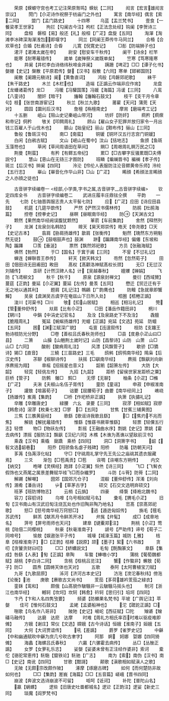 <!-- { "loadSidebar": true } -->
　　荣原【蝾螈守宫也考工记注荣原胷鸣】蝾蚖【二同】
　　闳言【宏言雄闳言崇议】
　　閍门【尒疋诗作祝祭于枋庙门之外也】
　　寓言【南华经】偶言【索二同】
　　盟门【孟门路史】
　　十四寒
　　乌蓝【盂兰梵书】
　　壹食【一餐梁孝王世家】
　　拘拦【勾阑古今注】枸栏【正法念处经】钩阑【李贺诗三同】
　　盘桓　磐桓【易】般还【礼】般桓【广疋】盘旋【五同】
　　淘潬【淘滩李冰碑深淘潬浅包即堰字】
　　同兰【同阑王莽传牛马同兰】
　　合棔【合欢草也】合婚【杜甫诗】合昏
　　儿寛【倪寛史记】
　　□耏【防端狮子也】
　　涒汗【涒滩太嵗在申】
　　尉安【慰安车千秋传】
　　阑干【诗余】栏竿
　　能寒【耐寒鼂错传】
　　嵗单【嵗殚祭义嵗既单矣】
　　竺寒【笃寒隆寒也】
　　井阑【井栏李白诗络纬秋啼金井阑】
　　蹒跚【埤疋】□□【谭子化书】媻姗【史记】槃散【平原君传】媻【汉书】般散【六同】寒单【邯郸国防】
　　阑散【阑跚元稹诗】阑【黄鲁直词】
　　鸿般【鸿磐郊祀歌】
　　絑干【朱干路史】
　　木兰【木栏也】
　　造端【正譌云作端非应作耑】
　　龙盘【龙蟠诸葛传】龙□
　　冯暖【冯驩国策】冯媛【海篇】冯谖【三同】
　　八鸾【八銮诗】
　　闇奸【暗干】
　　旛翰【旛翰石鼓文】
　　枝干【支干月令章句】枝【张世南游宦记】
　　秋兰【秋兰九歌】
　　莆雚【天问】蒲莞【天对】
　　圆园【圜刓后汉书】
　　詹檀【栴檀南史】
　　摩耑【磨端考工记】
　　十五删
　　岨山【阻山史记秦岨山带河】
　　坊奸【防奸】
　　痌矜【痌瘝和帝记】侗矜
　　敂关【叩闗周礼】
　　顾山【雇山女子犯罪并放归家令一月出钱三百雇人于山伐木也】
　　郦山【始皇纪】丽山【黥布传】骊山【三同】
　　鲁般【鲁斑汉书】
　　南□【南蛮】
　　铜锾【铜环汉五行志宫门铜锾】
　　白闲【白鹇古赋】
　　文山【岷山在蜀中】汶山【括地志】
　　鱼颁【鱼斑玉藻笏也】
　　草闲【草间周语田在草间】
　　赒□【周艰周礼赒万民之□】
　　荆曼【荆蛮】
　　有矜【有鳏五帝纪】
　　累□【□古攀字反骚累既□夫傅説兮】
　　慧山【恵山在无钖三才图防】
　　班瞵【斒斓晋书】褊襕【孝子传】斑兰【后汉书】辬阑【四同】
　　泠沦【伶伦人表服防注沦音鳏黄帝乐师】泠纶【五行志】
　　崋山【崋音化作华山非】□山【广疋】
　　晞顔【希顔法言晞顔之人亦顔之徒也】







　　古音骈字续编卷一
<经部,小学类,字书之属,古音骈字__古音骈字续编>
　　钦定四库全书
　　古音骈字续编卷二
　　武进庄履丰庄鼎铉仝撰
　　平韵
　　一先
　　七防【七铀晋舆服志贵人太平髻七防】
　　应【广疋】应田【诗应田县鼓】
　　机筵【几筵华歆传】
　　严然【俨然汉书儒林传】
　　防鹃【杜鹃海篇】
　　控卷【控拳史记】
　　昼瞑【昼眠南华经】
　　防【天渊古文】
　　颗然【果然南华经阙误腹犹颗然】
　　莗葥【车前集韵】
　　舍然【释然列子】
　　龙渊【龙泉剑名韩防】
　　皥天【昊天郑崇传】皓天【帝尧歌】□天【史记古本】
　　翕肩【胁肩扬雄传】歙肩【张衡传】
　　魁然【瑰然东方朔魁然无徒】
　　鼓【鼓咽鼓声也】鼓渊
　　跰【蹁蹮南华经】偏僊【东坡和陶】蹁蹮
　　□羡【垂涎】
　　票然【飘然郊祀歌】
　　方员【张融海赋】
　　佛然【勃然】
　　于□【国名】于窴于阗【三同】
　　不諐【不愆礼记】
　　蝉连【蝉聨晋王恭传】
　　轩天【掀天韩文】
　　芴然【忽然荀子】
　　田田【佃田诗无田甫田】畋田
　　髙权【髙颧洛神赋髙权长颈】
　　无□【无愆汉刘辅传】
　　峜研【计然汉碑人名】计【吴越春秋】
　　嬗嬽【婵娟】
　　飞防【飞鸢柳文】
　　秋千【秋千】
　　原泉【源泉封禅文】
　　曼衍【西域賛】蔓莚【正韵】曼延【尒疋翼】蔓延【左传】曼羡【五同】
　　懋迁【贸迁迁有于无之地以通其利】
　　题肩【礼记注】鶙鵳【广韵鹰也】
　　防鳣【急就章即蟹鱓】
　　吴泉【虞渊吴古虞字在奄兹山下日所入处】
　　桮圈【桮棬正譌】
　　浚川【河渠书】□川
　　敂【扣山居赋】
　　相巡【相沿礼记】
　　筦【管董仲舒传】
　　夶肩【比有尒疋】
　　□田【潘岳作籍田非】
　　棢川【辋川】
　　中鋗【中涓史记官名】
　　及洤【及泉路史下不及洤】
　　毳膻【脆羶周礼】
　　冤延【蜿蜒扬雄传】夗蟺【正譌】宛延【文选】苑延　防蟺【五同】
　　囦【渊江赋深广貌】
　　屯亶【迍邅叙传】
　　枝防【支躔王勃诗枝防光分野】
　　□卷【善权吕氏春秋尧师也】
　　□县【庋悬尒疋山曰□县】
　　二箫
　　山臊【山魈荆土嵗时记】山防【昌黎诗】山防　山萧　山□　山□【六同】
　　酸削【酸痟周礼注】
　　风漂【风飘管子】
　　歇骄【□獢诗】猲□【直音】
　　三鱙【三苗路史】三毛
　　鸱鸺【鸱鸮南华经】隝枭【后汉史传】
　　茮聊【椒聊诗传】
　　扶摇【□飖南华经】
　　麃摇【飘飖刘向新序麃摇为翔】
　　臯榣【招摇星也音义】
　　韶箾【韶箫左传】
　　大防【大韶】
　　轻窕【轻佻左传】
　　九招【九韶】
　　距桥【留侯世家发距桥之粟】巨桥【管子】
　　防鹩　鵻□　鹪□
　　无憀【无聊】
　　柚条【尒疋】□樤【广疋】
　　夫湫【夫椒山名伍子胥传】
　　童防【童谣】
　　申菽【申椒淮南子】
　　讙敖【喧嚣荀子】
　　诎要【屈腰荀子】曲要【南华经同上】
　　嶕峣【扬雄传】嶣嶤【集韵】
　　□桥【作圯桥非正譌】
　　执箫【执彇礼记】
　　皁雕【皁雕唐史】
　　緑腰　六幺　录要【三同】
　　寂漻【相如赋】寂廖【韩愈诗】漃漻【枚乗七发】□寥　□【五同】
　　甘焦【甘蕉三辅黄图】
　　三焦【三膲黄庭经】
　　歌繇【歌谣诗我歌且繇】
　　□【焦灼不兆而焦】
　　解娆【解扰鼂错传】
　　惟繇【惟蘨书厥草惟繇】
　　轻票【轻傈五行志】轻慓
　　物□【物祅左传】
　　彯摇【王融曲水序】剽姚【史记】票姚【霍去病传】漂摇【服防注】飘飖【汉纪六同】木樵【木谯为髙谯以望敌前汉书】
　　乘毳【汉书】乘橇　椉蹻　乘桥【四同】
　　洞□【洞箫字书】
　　龆【髫文选龆巷】
　　阳乔【阳骄鱼名虙子贱碑】阳桥
　　防鼂【防朝天问】
　　茤荛【刍荛淳化帖】
　　守□【守祧周礼掌守先王先公之庙祧其遗衣服藏焉】
　　三爻
　　渐包【□苞禹贡】□苞
　　诙啁【诙嘲东方朔传】
　　内交【纳交】
　　咆哮【灵棋经】跑踍【尒疋翼】炰烋【诗三同】
　　飞□【飞髾衣假饰也又燕尾之属景差舞赋华袿飞□而杂纎罗】
　　斗防【斗筲】防筲【二同】
　　解謿【解嘲】
　　圀郊【国郊亢仓子】
　　混殽【董仲舒传】浑淆【刘向传】溷肴【潘岳诗】
　　屮【草茅古字】
　　硕交【石交文选明弃硕交】
　　班茅【班防博物志】
　　云梢【云旓】
　　四豪
　　绛袌【绛袍北魏书】
　　容刀【容舠诗】
　　乌嘷【乌号相如赋弓名】
　　彚毛【猬毛尒疋】
　　旧匋【汉书南山有汉武旧匋注烧瓦处也作旧陶非陶乃地名】
　　崈髙【崇髙郊祀歌】
　　怒□【怒号南华经万窍怒□】
　　逃【遁迯匈奴传】
　　旃毛【氊毛苏武传】
　　鲜羔【献羔月令鲜羔开冰】
　　弁旄【弁髦】
　　成□【成臯地名】
　　蓱号【屏号雨师也天问】
　　建臯【键櫜郑注】
　　荆桃【尒疋】莺桃【陆佃二同樱桃】
　　秋豪【秋毫淮南子】
　　謕号【严助传】谛号【荀子二同啼号】
　　愉敖【娱遨张平子传】
　　城壕【城濠玉篇】城防【雅】
　　桔臯【桔橰淮南子】□【正韵】桔槔【説原】颉【墨子】絜【六书故】
　　贪叨【贪饕贪财曰叨】
　　□□【蛴螬説文】
　　毛匋【酕醄篆文】
　　臯繇【集成】咎繇【人表】匋【正譌】臯陶
　　车螯【蛼嗷小学】
　　蒲桃【葡萄魏都赋】胡桃【李白诗二同】
　　含桃【梒桃吕览注】
　　蟹【作螯非】蠏敖【荀子】防□
　　圆焘【圆帱天体也天对】
　　五歌
　　泰阿【太阿曹植宝刀赋】
　　九哥【九歌屈原】
　　泲河【济河古本史记】
　　汸沲【滂沱春秋纬】傍沲【论衡】池
　　庚歌【赓歌古文尚书】
　　芰茄【茤荷雄衿芰茄之緑衣】
　　銮鉌【鸾和】
　　颇俄【山髙貌作駊騀非一云駊騀马摇头也】
　　制河【浙江也南华经】
　　轗轲【坎坷】坎轲【韩愈】砛轲【思归引】埳坷【四同】
　　卞冎【卞和人名四隽攷要】
　　频婆【防櫇果名梵书】平坡【广舆记注】苹媻
　　佳可【惟何石鼓文】
　　孟姥【孟婆船神也】
　　沱【蹉跎正譌】□
　　哵歌【鸟名作八哥非】
　　陂阤【史记】岥岮【西征赋】□陀
　　矰碆【矰磻马融传】
　　达磨　达麽　达摩
　　时难【周礼方相氏率百时难以驱疫难即傩】
　　方娥【谢庄】常仪【文选】嫦娥【古今诗话】恒娥【淮南子】姮娥【五同】
　　大何【大诃贾谊传】
　　吼【差譌】
　　爵罗【雀罗史记】
　　中龢【中和幽通赋欥中龢为庶几兮欥古聿字】
　　阿那　婀　妸娜　娿娜【四同猗傩】
　　海蠡【海螺吕氏春秋】
　　六驘【六骡霍去病传】
　　丛□【丛脞正譌】
　　女罗【女萝礼乐志】
　　娑媻【娑婆未曾有正注经作婆非】索诃
　　槖佗【骆驼常恵传】馲駞【盬铁论】馲驰【广志】
　　南为【索】南伪【汉书】南□【史记】南讹【四同】
　　甘歌【酣謌】
　　颠歌【滇歌相如赋滇人之歌】
　　无陂【无颇宗改颇作陂】
　　涿摩【琢磨古碑】
　　如何【而何楚防非故如何也】
　　□□【集韵】嵳峩【海篇】□□【五音篇】嵯峨【晋书四同】
　　崩波【奔波文选诗崩波不可留】
　　呧呵【诋诃】
　　补陀【普陀山名】
　　蠃【蜗螺】
　　逻些【旧唐史吐畨都城名】逻逤【正韵注】逻娑【新史三同】
　　琰魔【阎罗梵书】
